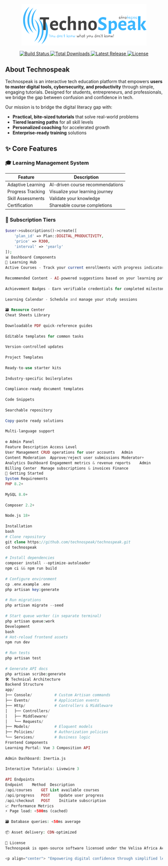 <p align="center">
  <a href="https://technospeak.com" target="_blank">
    <img src="public/images/default-no-logo.png" width="400" alt="Technospeak Logo">
  </a>
</p>

<p align="center">
  <a href="https://github.com/technospeak/technospeak/actions/workflows/tests.yml">
    <img src="https://github.com/technospeak/technospeak/actions/workflows/tests.yml/badge.svg" alt="Build Status">
  </a>
  <a href="https://packagist.org/packages/technospeak/core">
    <img src="https://img.shields.io/packagist/dt/technospeak/core" alt="Total Downloads">
  </a>
  <a href="https://github.com/technospeak/technospeak/releases">
    <img src="https://img.shields.io/github/v/release/technospeak/technospeak" alt="Latest Release">
  </a>
  <a href="https://opensource.org/licenses/MIT">
    <img src="https://img.shields.io/badge/License-MIT-blue.svg" alt="License">
  </a>
</p>

## About Technospeak

Technospeak is an interactive tech education platform that empowers **users to master digital tools, cybersecurity, and productivity** through simple, engaging tutorials. Designed for students, entrepreneurs, and professionals, we bridge the gap between confusion and confidence in tech.

Our mission is to bridge the digital literacy gap with:
- **Practical, bite-sized tutorials** that solve real-world problems
- **Tiered learning paths** for all skill levels
- **Personalized coaching** for accelerated growth
- **Enterprise-ready training** solutions

## ✨ Core Features

### 🎓 Learning Management System
| Feature | Description |
|---------|-------------|
| Adaptive Learning | AI-driven course recommendations |
| Progress Tracking | Visualize your learning journey |
| Skill Assessments | Validate your knowledge |
| Certification | Shareable course completions |

### 💼 Subscription Tiers
```php
$user->subscriptions()->create([
    'plan_id' => Plan::DIGITAL_PRODUCTIVITY,
    'price' => R300,
    'interval' => 'yearly'
]);
📊 Dashboard Components
🎯 Learning Hub
Active Courses - Track your current enrollments with progress indicators

Recommended Content - AI-powered suggestions based on your learning patterns

Achievement Badges - Earn verifiable credentials for completed milestones

Learning Calendar - Schedule and manage your study sessions

🗃️ Resource Center
Cheat Sheets Library

Downloadable PDF quick-reference guides

Editable templates for common tasks

Version-controlled updates

Project Templates

Ready-to-use starter kits

Industry-specific boilerplates

Compliance-ready document templates

Code Snippets

Searchable repository

Copy-paste ready solutions

Multi-language support

⚙️ Admin Panel
Feature	Description	Access Level
User Management	CRUD operations for user accounts	Admin
Content Moderation	Approve/reject user submissions	Moderator+
Analytics Dashboard	Engagement metrics & revenue reports	Admin
Billing Center	Manage subscriptions & invoices	Finance
🚀 Getting Started
System Requirements
PHP 8.2+

MySQL 8.0+

Composer 2.2+

Node.js 18+

Installation
bash
# Clone repository
git clone https://github.com/technospeak/technospeak.git
cd technospeak

# Install dependencies
composer install --optimize-autoloader
npm ci && npm run build

# Configure environment
cp .env.example .env
php artisan key:generate

# Run migrations
php artisan migrate --seed

# Start queue worker (in separate terminal)
php artisan queue:work
Development
bash
# Hot-reload frontend assets
npm run dev

# Run tests
php artisan test

# Generate API docs
php artisan scribe:generate
🛠️ Technical Architecture
Backend Structure
app/
├── Console/          # Custom Artisan commands
├── Events/           # Application events
├── Http/             # Controllers & Middleware
│   ├── Controllers/
│   ├── Middleware/
│   └── Requests/
├── Models/           # Eloquent models
├── Policies/         # Authorization policies
└── Services/         # Business logic
Frontend Components
Learning Portal: Vue 3 Composition API

Admin Dashboard: Inertia.js

Interactive Tutorials: Livewire 3

API Endpoints
Endpoint	Method	Description
/api/courses	GET	List available courses
/api/progress	POST	Update user progress
/api/checkout	POST	Initiate subscription
📈 Performance Metrics
⚡ Page load: <500ms (cached)

🗃️ Database queries: <50ms average

📦 Asset delivery: CDN-optimized

📜 License
Technospeak is open-source software licensed under the Velisa Africa Academy license.

<p align="center"> "Empowering digital confidence through simplified learning"<br> 📍 Johannesburg, South Africa </p> ```